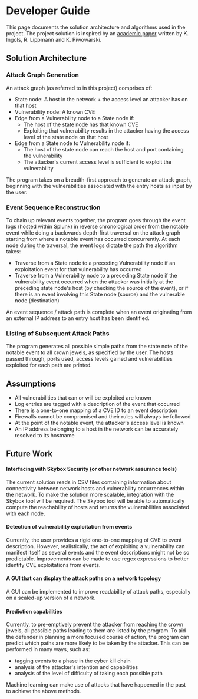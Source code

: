 # Developer Guide
This page documents the solution architecture and algorithms used in the project. The project solution is inspired by an [academic paper](http://people.cs.ksu.edu/~halmohri/files/Practical%20Attack%20Graph%20Generation%20for%20Network%20Defense.pdf) written by K. Ingols, R. Lippmann and K. Piwowarski. 

## Solution Architecture

### Attack Graph Generation
An attack graph (as referred to in this project) comprises of:
* State node: A host in the network + the access level an attacker has on that host
* Vulnerability node: A known CVE
* Edge from a Vulnerability node to a State node if: 
    * The host of the state node has that known CVE
    * Exploiting that vulnerability results in the attacker having the access level of the state node on that host
* Edge from a State node to Vulnerability node if:
    * The host of the state node can reach the host and port containing the vulnerability
    * The attacker's current access level is sufficient to exploit the vulnerability
    
The program takes on a breadth-first approach to generate an attack graph, beginning with the vulnerabilities associated with the entry hosts as input by the user.   

### Event Sequence Reconstruction
To chain up relevant events together, the program goes through the event logs (hosted within Splunk) in reverse chronological order from the notable event while doing a backwards depth-first traversal on the attack graph starting from where a notable event has occurred concurrently. At each node during the traversal, the event logs dictate the path the algorithm takes:
* Traverse from a State node to a preceding Vulnerability node if an exploitation event for that vulnerability has occurred
* Traverse from a Vulnerability node to a preceding State node if the vulnerability event occurred when the attacker was initially at the preceding state node's host (by checking the source of the event), or if there is an event involving this State node (source) and the vulnerable node (destination)

An event sequence / attack path is complete when an event originating from an external IP address to an entry host has been identified. 

### Listing of Subsequent Attack Paths
The program generates all possible simple paths from the state note of the notable event to all crown jewels, as specified by the user. The hosts passed through, ports used, access levels gained and vulnerabilities exploited for each path are printed.

## Assumptions
* All vulnerabilities that can or will be exploited are known
* Log entries are tagged with a description of the event that occurred
* There is a one-to-one mapping of a CVE ID to an event description
* Firewalls cannot be compromised and their rules will always be followed
* At the point of the notable event, the attacker's access level is known
* An IP address belonging to a host in the network can be accurately resolved to its hostname

## Future Work 

#### Interfacing with Skybox Security (or other network assurance tools)
The current solution reads in CSV files containing information about connectivity between network hosts and vulnerability occurrences within the network. To make the solution more scalable, integration with the Skybox tool will be required. The Skybox tool will be able to automatically compute the reachability of hosts and returns the vulnerabilities associated with each node. 

#### Detection of vulnerability exploitation from events
Currently, the user provides a rigid one-to-one mapping of CVE to event description. However, realistically, the act of exploiting a vulnerability can manifest itself as several events and the event descriptions might not be so predictable. Improvements can be made to use regex expressions to better identify CVE exploitations from events.

#### A GUI that can display the attack paths on a network topology
A GUI can be implemented to improve readability of attack paths, especially on a scaled-up version of a network.

#### Prediction capabilities
Currently, to pre-emptively prevent the attacker from reaching the crown jewels, all possible paths leading to them are listed by the program. To aid the defender in planning a more focused course of action, the program can predict which paths are more likely to be taken by the attacker. This can be performed in many ways, such as:
* tagging events to a phase in the cyber kill chain
* analysis of the attacker's intention and capabilities
* analysis of the level of difficulty of taking each possible path

Machine learning can make use of attacks that have happened in the past to achieve the above methods.
